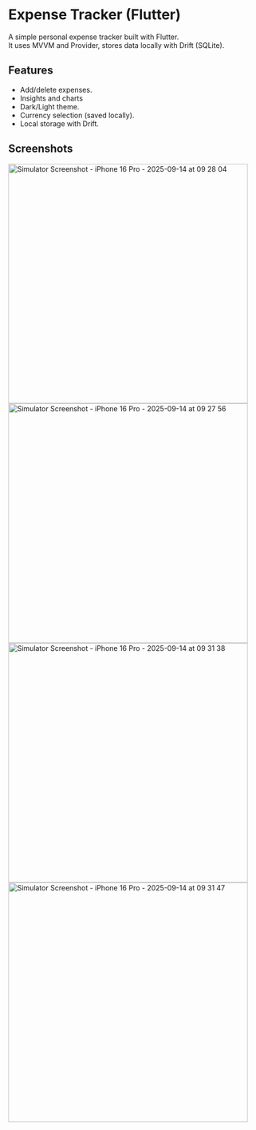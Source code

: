 # Expense Tracker (Flutter)

A simple personal expense tracker built with Flutter.  
It uses MVVM and Provider, stores data locally with Drift (SQLite).


## Features

- Add/delete expenses.
- Insights and charts
- Dark/Light theme.
- Currency selection (saved locally).
- Local storage with Drift.

## Screenshots

<img width="480" alt="Simulator Screenshot - iPhone 16 Pro - 2025-09-14 at 09 28 04" src="https://github.com/user-attachments/assets/8adde693-7477-49e6-8e7c-5462b08d545a" />
<img width="480" alt="Simulator Screenshot - iPhone 16 Pro - 2025-09-14 at 09 27 56" src="https://github.com/user-attachments/assets/3a15112a-f535-4f35-b945-894424b0806f" />
<img width="480" alt="Simulator Screenshot - iPhone 16 Pro - 2025-09-14 at 09 31 38" src="https://github.com/user-attachments/assets/a1be445b-55a8-4c03-98c4-bce17f07b8a8" />
<img width="480" alt="Simulator Screenshot - iPhone 16 Pro - 2025-09-14 at 09 31 47" src="https://github.com/user-attachments/assets/0cca78ff-42aa-4ec6-bc18-15ff36567a05" />

